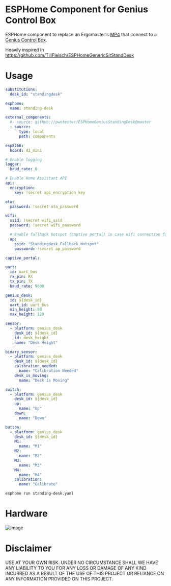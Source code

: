 # ESPHome Component for Genius Control Box

ESPHome component to replace an Ergomaster's [MP4](https://ergomaster.eu/mp4-4-positions-memory-height-control/) that connect to a [Genius Control Box](https://ergomaster.eu/controlbox-genius/).


Heavily inspired in https://github.com/TillFleisch/ESPHomeGenericSitStandDesk

# Usage

```yaml
substitutions:
  desk_id: "standingdesk"

esphome:
  name: standing-desk

external_components:
  #- source: github://pwntester/ESPHomeGeniusStandingDesk@master
  - source:
      type: local
      path: components

esp8266:
  board: d1_mini

# Enable logging
logger:
  baud_rate: 0

# Enable Home Assistant API
api:
  encryption:
    key: !secret api_encryption_key

ota:
  password: !secret ota_password

wifi:
  ssid: !secret wifi_ssid
  password: !secret wifi_password

  # Enable fallback hotspot (captive portal) in case wifi connection fails
  ap:
    ssid: "Standingdesk Fallback Hotspot"
    password: !secret ap_password

captive_portal:

uart:
  id: uart_bus
  rx_pin: RX
  tx_pin: TX
  baud_rate: 9600

genius_desk:
  id: ${desk_id}
  uart_id: uart_bus
  min_height: 80
  max_height: 120

sensor:
  - platform: genius_desk
    desk_id: ${desk_id}
    id: desk_height
    name: "Desk Height"

binary_sensor:
  - platform: genius_desk
    desk_id: ${desk_id}
    calibration_needed:
      name: "Calibration Needed"
    desk_is_moving:
      name: "Desk is Moving"

switch:
  - platform: genius_desk
    desk_id: ${desk_id}
    up:
      name: "Up"
    down:
      name: "Down"

button:
  - platform: genius_desk
    desk_id: ${desk_id}
    M1:
      name: "M1"
    M2:
      name: "M2"
    M3:
      name: "M3"
    M4:
      name: "M4"
    calibration:
      name: "Calibrate"
```

```
esphome run standing-desk.yaml
```

# Hardware

![image](https://github.com/pwntester/ESPHomeGeniusStandingDesk/assets/125701/62bcefd5-365a-42d6-9c4f-02d924492401)

# Disclaimer

USE AT YOUR OWN RISK. UNDER NO CIRCUMSTANCE SHALL WE HAVE ANY LIABILITY TO YOU FOR ANY LOSS OR DAMAGE OF ANY KIND INCURRED AS A RESULT OF THE USE OF THIS PROJECT OR RELIANCE ON ANY INFORMATION PROVIDED ON THIS PROJECT.
